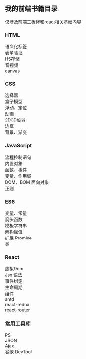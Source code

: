 我的前端书籍目录
-- 
仅涉及前端三板斧和react相关基础内容
### HTML
语义化标签  
表单验证  
H5存储  
音视频  
canvas  
### CSS
选择器  
盒子模型  
浮动、定位  
动画  
2D3D旋转  
边框  
背景、渐变
### JavaScript
流程控制语句  
内置对象  
函数、事件  
变量、作用域  
DOM、BOM
面向对象  
正则
### ES6
变量、常量  
箭头函数  
模板字符串  
解构赋值  
扩展 
Promise  
类  
### React
虚拟Dom  
Jsx 语法  
事件绑定  
生命周期  
组件  
antd  
react-redux  
react-router  
### 常用工具库
PS  
JSON  
Ajax  
谷歌 DevTool
